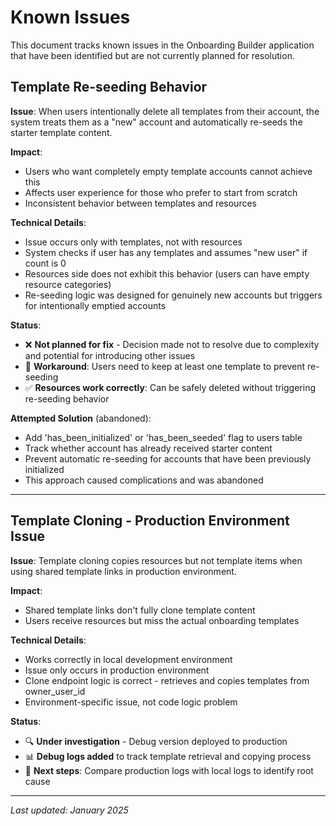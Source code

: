 # Known Issues

This document tracks known issues in the Onboarding Builder application that have been identified but are not currently planned for resolution.

## Template Re-seeding Behavior

**Issue**: When users intentionally delete all templates from their account, the system treats them as a "new" account and automatically re-seeds the starter template content.

**Impact**: 
- Users who want completely empty template accounts cannot achieve this
- Affects user experience for those who prefer to start from scratch
- Inconsistent behavior between templates and resources

**Technical Details**:
- Issue occurs only with templates, not with resources
- System checks if user has any templates and assumes "new user" if count is 0
- Resources side does not exhibit this behavior (users can have empty resource categories)
- Re-seeding logic was designed for genuinely new accounts but triggers for intentionally emptied accounts

**Status**: 
- ❌ **Not planned for fix** - Decision made not to resolve due to complexity and potential for introducing other issues
- 🔄 **Workaround**: Users need to keep at least one template to prevent re-seeding
- ✅ **Resources work correctly**: Can be safely deleted without triggering re-seeding behavior

**Attempted Solution** (abandoned):
- Add 'has_been_initialized' or 'has_been_seeded' flag to users table
- Track whether account has already received starter content
- Prevent automatic re-seeding for accounts that have been previously initialized
- This approach caused complications and was abandoned

---

## Template Cloning - Production Environment Issue

**Issue**: Template cloning copies resources but not template items when using shared template links in production environment.

**Impact**:
- Shared template links don't fully clone template content
- Users receive resources but miss the actual onboarding templates

**Technical Details**:
- Works correctly in local development environment
- Issue only occurs in production environment
- Clone endpoint logic is correct - retrieves and copies templates from owner_user_id
- Environment-specific issue, not code logic problem

**Status**:
- 🔍 **Under investigation** - Debug version deployed to production
- 📊 **Debug logs added** to track template retrieval and copying process
- 🎯 **Next steps**: Compare production logs with local logs to identify root cause

---

*Last updated: January 2025*

